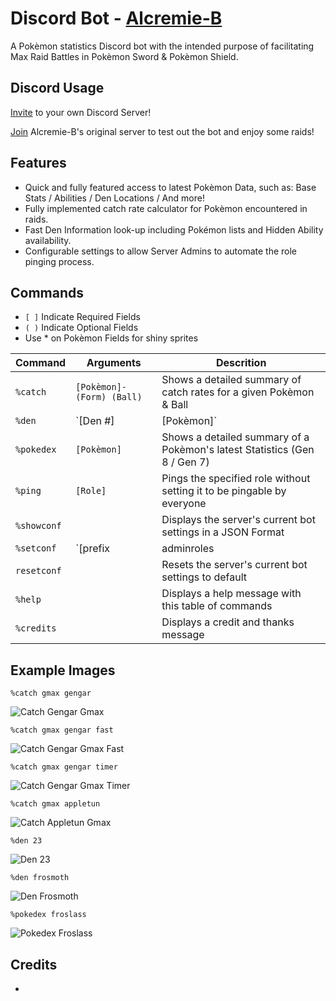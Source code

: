 # Discord Bot - [Alcremie-B](https://media.discordapp.net/attachments/657736140056428549/666530287395667970/icon.png)
A Pokèmon statistics Discord bot with the intended purpose of facilitating Max Raid Battles in Pokèmon Sword & Pokèmon Shield.

## Discord Usage
[Invite](https://discordapp.com/api/oauth2/authorize?client_id=663505910580248587&permissions=334888256&scope=bot) to your own Discord Server!

[Join](https://discordapp.com/invite/pokemonraiders) Alcremie-B's original server to test out the bot and enjoy some raids!

## Features 
* Quick and fully featured access to latest Pokèmon Data, such as: Base Stats / Abilities / Den Locations / And more!
* Fully implemented catch rate calculator for Pokèmon encountered in raids.
* Fast Den Information look-up including Pokémon lists and Hidden Ability availability.
* Configurable settings to allow Server Admins to automate the role pinging process.

## Commands
* `[ ]` Indicate Required Fields
* `( )` Indicate Optional Fields
* Use * on Pokèmon Fields for shiny sprites

| Command       | Arguments                | Descrition                                                                 |
|---------------|--------------------------|----------------------------------------------------------------------------|
| `%catch`      | `[Pokèmon]-(Form) (Ball)`| Shows a detailed summary of catch rates for a given Pokèmon & Ball         |
| `%den`        | `[Den #] | [Pokèmon]`    | Shows a list of Pokèmon that belong to a den including their HAs           |
| `%pokedex`    | `[Pokèmon]`              | Shows a detailed summary of a Pokèmon's latest Statistics (Gen 8 / Gen 7)  |
| `%ping`       | `[Role]`                 | Pings the specified role without setting it to be pingable by everyone     |
| `%showconf`   |                          | Displays the server's current bot settings in a JSON Format                |
| `%setconf`    | `[prefix | adminroles | pingroles] [character | roles]`| Sets the specified setting's value(s)        |
| `resetconf`   |                          | Resets the server's current bot settings to default                        |
| `%help`       |                          | Displays a help message with this table of commands                        |
| `%credits`    |                          | Displays a credit and thanks message                                       |


## Example Images
`%catch gmax gengar`

![Catch Gengar Gmax](https://raphgg.github.io/den-bot/data/readme/catchgengargmax.png)

`%catch gmax gengar fast`

![Catch Gengar Gmax Fast](https://raphgg.github.io/den-bot/data/readme/catchgengarfast.png)

`%catch gmax gengar timer`

![Catch Gengar Gmax Timer](https://raphgg.github.io/den-bot/data/readme/catchgengartimer.png)

`%catch gmax appletun`

![Catch Appletun Gmax](https://raphgg.github.io/den-bot/data/readme/catchappletungmax.png)

`%den 23`

![Den 23](https://raphgg.github.io/den-bot/data/readme/den23.png)

`%den frosmoth`

![Den Frosmoth](https://raphgg.github.io/den-bot/data/readme/denfrosmoth.png)

`%pokedex froslass`

![Pokedex Froslass](https://raphgg.github.io/den-bot/data/readme/pokedexfroslass.png)

## Credits
* 